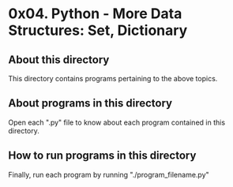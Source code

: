 # 0x04. Python - More Data Structures: Set, Dictionary

## About this directory
This directory contains programs pertaining to the above topics. 

## About programs in this directory
Open each ".py" file to know about each program contained in this directory. 

## How to run programs in this directory
Finally, run each program by running "./program_filename.py"
